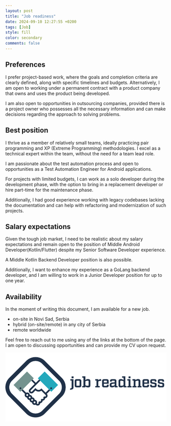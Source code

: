 ```yaml
---
layout: post
title: "Job readiness"
date: 2024-09-10 12:27:55 +0200
tags: [Job]
style: fill
color: secondary
comments: false
---
```

## Preferences

I prefer project-based work, where the goals and completion criteria are clearly defined,
along with specific timelines and budgets. Alternatively, I am open to working under a permanent
contract with a product company that owns and uses the product being developed.

I am also open to opportunities in outsourcing companies, provided there is a project owner
who possesses all the necessary information and can make decisions regarding the approach to
solving problems.

## Best position

I thrive as a member of relatively small teams, ideally practicing pair programming and XP
(Extreme Programming) methodologies. I excel as a technical expert within the team, without
the need for a team lead role.

I am passionate about the test automation process and open to opportunities as a
Test Automation Engineer for Android applications.

For projects with limited budgets, I can work as a solo developer during the development phase,
with the option to bring in a replacement developer or hire part-time for the maintenance phase.

Additionally, I had good experience working with legacy codebases lacking the documentation and
can help with refactoring and modernization of such projects.

## Salary expectations

Given the tough job market, I need to be realistic about my salary expectations and remain open
to the position of Middle Android Developer(Kotlin/Flutter) despite my Senior Software Developer
experience.

A Middle Kotlin Backend Developer position is also possible.

Additionally, I want to enhance my experience as a GoLang backend developer, and I am willing to work
in a Junior Developer position for up to one year.

## Availability

In the moment of writing this document, I am available for a new job.
 
 - on-site in Novi Sad, Serbia
 - hybrid (on-site/remote) in any city of Serbia
 - remote worldwide

Feel free to reach out to me using any of the links at the bottom of the page. I am open to discussing opportunities
and can provide my CV upon request.

![Job Readiness](/assets/images/job-readiness.png)
